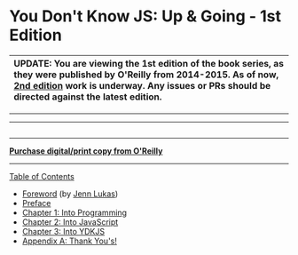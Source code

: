 # You Don't Know JS: Up & Going - 1st Edition

| UPDATE: You are viewing the 1st edition of the book series, as they were published by O'Reilly from 2014-2015. As of now, [2nd edition](https://github.com/getify/You-Dont-Know-JS/tree/2nd-ed) work is underway. Any issues or PRs should be directed against the latest edition. |
| :--- |

----
----

<img :src="$withBase('/you-dont-know-js-v1/up-going/cover.jpg')" width="300">

-----

**[Purchase digital/print copy from O'Reilly](http://shop.oreilly.com/product/0636920039303.do)**

-----

[Table of Contents](toc.md)

* [Foreword](foreword.md) (by [Jenn Lukas](http://jennlukas.com))
* [Preface](../preface.md)
* [Chapter 1: Into Programming](ch1.md)
* [Chapter 2: Into JavaScript](ch2.md)
* [Chapter 3: Into YDKJS](ch3.md)
* [Appendix A: Thank You's!](apA.md)
